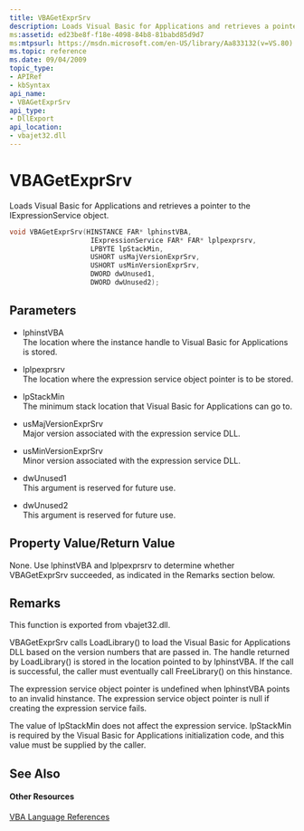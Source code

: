 ```yaml
---
title: VBAGetExprSrv
description: Loads Visual Basic for Applications and retrieves a pointer to the IExpressionService object.
ms:assetid: ed23be8f-f18e-4098-84b8-81babd85d9d7
ms:mtpsurl: https://msdn.microsoft.com/en-US/library/Aa833132(v=VS.80)
ms.topic: reference
ms.date: 09/04/2009
topic_type: 
- APIRef
- kbSyntax
api_name: 
- VBAGetExprSrv
api_type: 
- DllExport
api_location: 
- vbajet32.dll
---
```



# VBAGetExprSrv

Loads Visual Basic for Applications and retrieves a pointer to the IExpressionService object.

```cpp
void VBAGetExprSrv(HINSTANCE FAR* lphinstVBA,
                    IExpressionService FAR* FAR* lplpexprsrv,
                    LPBYTE lpStackMin,
                    USHORT usMajVersionExprSrv,
                    USHORT usMinVersionExprSrv,
                    DWORD dwUnused1,
                    DWORD dwUnused2);
 ```

## Parameters

- lphinstVBA  
The location where the instance handle to Visual Basic for Applications is stored.

- lplpexprsrv  
The location where the expression service object pointer is to be stored.

- lpStackMin  
The minimum stack location that Visual Basic for Applications can go to.

- usMajVersionExprSrv  
Major version associated with the expression service DLL.

- usMinVersionExprSrv  
Minor version associated with the expression service DLL.

- dwUnused1  
This argument is reserved for future use.

- dwUnused2  
This argument is reserved for future use.

## Property Value/Return Value

None. Use lphinstVBA and lplpexprsrv to determine whether VBAGetExprSrv succeeded, as indicated in the Remarks section below.

## Remarks

This function is exported from vbajet32.dll.

VBAGetExprSrv calls LoadLibrary() to load the Visual Basic for Applications DLL based on the version numbers that are passed in. The handle returned by LoadLibrary() is stored in the location pointed to by lphinstVBA. If the call is successful, the caller must eventually call FreeLibrary() on this hinstance.

The expression service object pointer is undefined when lphinstVBA points to an invalid hinstance. The expression service object pointer is null if creating the expression service fails.

The value of lpStackMin does not affect the expression service. lpStackMin is required by the Visual Basic for Applications initialization code, and this value must be supplied by the caller.

## See Also

#### Other Resources

[VBA Language References](https://go.microsoft.com/fwlink/?linkid=71507)
